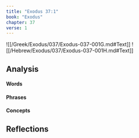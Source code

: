 ```yaml
---
title: "Exodus 37:1"
book: "Exodus"
chapter: 37
verse: 1
---
```

![[/Greek/Exodus/037/Exodus-037-001G.md#Text]]
![[/Hebrew/Exodus/037/Exodus-037-001H.md#Text]]

## Analysis

#### Words

#### Phrases

#### Concepts

## Reflections
